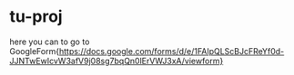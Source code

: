 # tu-proj
here you can to go to GoogleForm{https://docs.google.com/forms/d/e/1FAIpQLScBJcFReYf0d-JJNTwEwIcvW3afV9j08sg7bqQn0lErVWJ3xA/viewform} 
